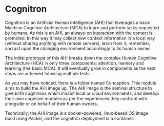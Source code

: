 # Cognitron

Cognitron is an Artificial Human Intelligence (AHI) that leverages a basic Machine Cognitive Architecture (MCA) to learn and perform tasks requested by humans. As this is an AHI, an always-on interaction with the context is promoted. In this way it may collect new context information in a local way (without sharing anything with remote servers), learn from it, remember, and act upon the changing environment accordingly to its human owner. 

The initial prototype of this AHI breaks down the complex Human Cognitive Architecture (HCA) in only three components: attention, memory and learning (the basic MCA). It will eventually grow in components as the next steps are achieved folowing multiple tests.

As you may have noticed, there is a folder named Conception. This module aims to build the AHI image up. The AHI image is the seminal structure to give birth cognitrons which inhabit local or cloud environments, and develop their own cognitive modules as per the experiences they confront with alongside or on behalf of their human owners.

Technically, the AHI image is a docker-powered, linux-based OS image build using Packer, and the cognitron deployment is a container.
